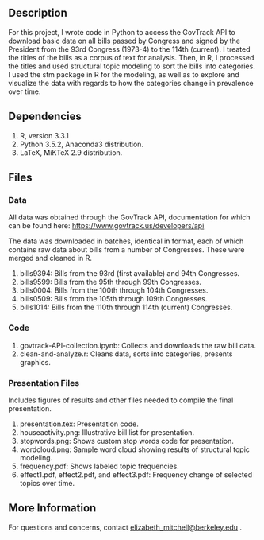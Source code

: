 
## Description

For this project, I wrote code in Python to access the GovTrack API to download basic data on all bills passed by Congress and signed by the President from the 93rd Congress (1973-4) to the 114th (current). I treated the titles of the bills as a corpus of text for analysis. Then, in R, I processed the titles and used structural topic modeling to sort the bills into categories. I used the stm package in R for the modeling, as well as to explore and visualize the data with regards to how the categories change in prevalence over time.

## Dependencies

1. R, version 3.3.1
2. Python 3.5.2, Anaconda3 distribution.
3. LaTeX, MiKTeX 2.9 distribution.


## Files

### Data

All data was obtained through the GovTrack API, documentation for which can be found here: https://www.govtrack.us/developers/api 

The data was downloaded in batches, identical in format, each of which contains raw data about bills from a number of Congresses. These were merged and cleaned in R. 
1. bills9394: Bills from the 93rd (first available) and 94th Congresses.
2. bills9599: Bills from the 95th through 99th Congresses.
3. bills0004: Bills from the 100th through 104th Congresses.
4. bills0509: Bills from the 105th through 109th Congresses.
5. bills1014: Bills from the 110th through 114th (current) Congresses.

### Code

1. govtrack-API-collection.ipynb: Collects and downloads the raw bill data.
2. clean-and-analyze.r: Cleans data, sorts into categories, presents graphics.

### Presentation Files
Includes figures of results and other files needed to compile the final presentation.

1. presentation.tex: Presentation code.
2. houseactivity.png: Illustrative bill list for presentation.
3. stopwords.png: Shows custom stop words code for presentation.
4. wordcloud.png: Sample word cloud showing results of structural topic modeling.
5. frequency.pdf: Shows labeled topic frequencies.
6. effect1.pdf, effect2.pdf, and effect3.pdf: Frequency change of selected topics over time.

## More Information

For questions and concerns, contact elizabeth_mitchell@berkeley.edu .

